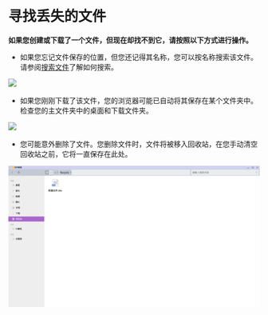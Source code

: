 # 寻找丢失的文件

**如果您创建或下载了一个文件，但现在却找不到它，请按照以下方式进行操作。**

- 如果您忘记文件保存的位置，但您还记得其名称，您可以按名称搜索该文件。请参阅[搜索文件](../soft/%E6%90%9C%E7%B4%A2%E6%96%87%E4%BB%B6.md)了解如何搜索。

![](../pic/soft/searchfile.png)

- 如果您刚刚下载了该文件，您的浏览器可能已自动将其保存在某个文件夹中。检查您的主文件夹中的桌面和下载文件夹。

![](../pic/soft/downloadfile.png)

- 您可能意外删除了文件。您删除文件时，文件将被移入回收站，在您手动清空回收站之前，它将一直保存在此处。

![](../pic/soft/recycle1.png)
